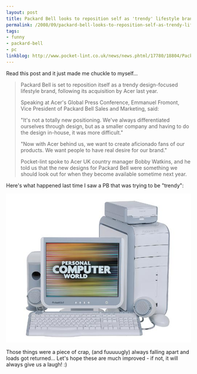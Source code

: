 ```yaml
---
layout: post
title: Packard Bell looks to reposition self as 'trendy' lifestyle brand... LOL!
permalink: /2008/09/packard-bell-looks-to-reposition-self-as-trendy-lifestyle-brand-lol
tags:
- funny
- packard-bell
- pc
linkblog: http://www.pocket-lint.co.uk/news/news.phtml/17780/18804/Packard-Bell-trendy-brand-positioning.phtml
---
```


Read this post and it just made me chuckle to myself...

> Packard Bell is set to reposition itself as a trendy design-focused lifestyle brand, following its acquisition by
> Acer last year.
>
> Speaking at Acer's Global Press Conference, Emmanuel Fromont, Vice President of Packard Bell Sales and Marketing,
> said:
>
> "It's not a totally new positioning. We've always differentiated ourselves through design, but as a smaller company
> and having to do the design in-house, it was more difficult."
>
> "Now with Acer behind us, we want to create aficionado fans of our products. We want people to have real desire for
> our brand."
>
> Pocket-lint spoke to Acer UK country manager Bobby Watkins, and he told us that the new designs for Packard Bell
> were something we should look out for when they become available sometime next year.

Here's what happened last time I saw a PB that was trying to be "trendy":

<img
  src="/images/2008/bg-packardbell23.jpg"
  alt="Packard Bell FTW!"
  title="Packard Bell FTW!"
  class="center border" />

Those things were a piece of crap, (and fuuuuugly) always falling apart and loads got returned... Let's hope these
are much improved - if not, it will always give us a laugh! :)
